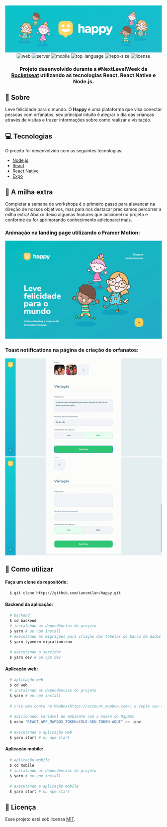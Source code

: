 <div align="center">

![Project Image](.github/happy.png)
![web] ![server] ![mobile] ![top_language] ![repo-size] ![license]

### Projeto desenvolvido durante a #NextLevelWeek da [Rocketseat] utilizando as tecnologias **React**, **React Native** e **Node.js**.

</div>

## :bookmark: Sobre

Leve felicidade para o mundo. O **Happy** é uma plataforma que visa conectar pessoas com orfanatos, seu principal intuito é alegrar o dia das crianças através de visitas e trazer informações sobre como realizar a visitação.


## :computer: Tecnologias

O projeto foi desenvolvido com as seguintes tecnologias:

- [Node.js](https://nodejs.org/en/)
- [React](https://reactjs.org)
- [React Native](https://facebook.github.io/react-native/)
- [Expo](https://expo.io/)

## :rocket: A milha extra

Completar a semana de workshops é o primeiro passo para alavancar na direção de nossos objetivos, mas para nos destacar precisamos percorrer a milha extra! Abaixo deixo algumas features que adicionei no projeto e conforme eu for aprimorando conhecimento adicionarei mais.

### Animação na landing page utilizando o Framer Motion:

![Landing](.github/landing.gif)

### Toast notifications na página de criação de orfanatos:

![Success](.github/success.gif)
![Error](.github/error.gif)

### 

## :wrench: Como utilizar

#### Faça um clone do repositório:

```sh
  $ git clone https://github.com/iancmilan/happy.git
```

#### Backend da aplicação:

```sh
  # backend
  $ cd backend
  # instalando as dependências do projeto
  $ yarn # ou npm install
  # executando as migrações para criação das tabelas do banco de dados
  $ yarn typeorm migration:run

  # executando o servidor
  $ yarn dev # ou npm dev
```
#### Aplicação web:
```sh
  # aplicação web
  $ cd web
  # instalando as dependências do projeto
  $ yarn # ou npm install
  
  # crie uma conta no MapBox(https://account.mapbox.com/) e copie seu token
  
  # adicionando variável de ambiente com o token do MapBox
  $ echo "REACT_APP_MAPBOX_TOKEN=COLE-SEU-TOKEN-AQUI" >> .env

  # executando a aplicação web
  $ yarn start # ou npm start
```
#### Aplicação mobile:
```sh
  # aplicação mobile
  $ cd mobile
  # instalando as dependências do projeto
  $ yarn # ou npm install

  # executando a aplicação mobile
  $ yarn start # ou npm start
```
## :memo: Licença

Esse projeto está sob licensa [MIT](LICENSE).

<!-- Links -->
[Rocketseat]: https://rocketseat.com.br/

<!-- Bagdes -->
[web]: https://img.shields.io/badge/web-React-63DAFA?style=flat-square
[server]: https://img.shields.io/badge/server-Node.js-brightgreen?style=flat-square
[mobile]: https://img.shields.io/badge/mobile-React%20Native-63DAFA?style=flat-square
[top_language]: https://img.shields.io/github/languages/top/iancmilan/happy?style=flat-square
[license]: https://img.shields.io/github/license/iancmilan/happy?style=flat-square
[repo-size]: https://img.shields.io/github/repo-size/iancmilan/happy?style=flat-square
